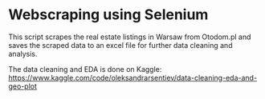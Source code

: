 # Webscraping using Selenium

This script scrapes the real estate listings in Warsaw from Otodom.pl and saves the scraped data to an excel file for further data cleaning and analysis. 

The data cleaning and EDA is done on Kaggle:
https://www.kaggle.com/code/oleksandrarsentiev/data-cleaning-eda-and-geo-plot
